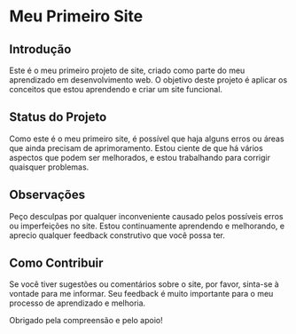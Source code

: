 
# Meu Primeiro Site

## Introdução

Este é o meu primeiro projeto de site, criado como parte do meu aprendizado em desenvolvimento web. O objetivo deste projeto é aplicar os conceitos que estou aprendendo e criar um site funcional.

## Status do Projeto

Como este é o meu primeiro site, é possível que haja alguns erros ou áreas que ainda precisam de aprimoramento. Estou ciente de que há vários aspectos que podem ser melhorados, e estou trabalhando para corrigir quaisquer problemas.

## Observações

Peço desculpas por qualquer inconveniente causado pelos possíveis erros ou imperfeições no site. Estou continuamente aprendendo e melhorando, e aprecio qualquer feedback construtivo que você possa ter.

## Como Contribuir

Se você tiver sugestões ou comentários sobre o site, por favor, sinta-se à vontade para me informar. Seu feedback é muito importante para o meu processo de aprendizado e melhoria.

Obrigado pela compreensão e pelo apoio!


